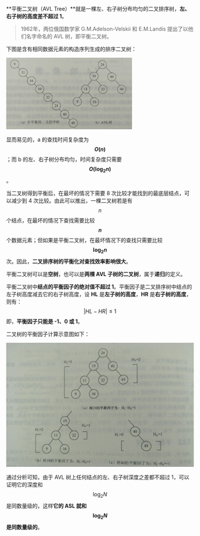 **平衡二叉树（AVL Tree）**就是一棵左、右子树分布均匀的二叉排序树，**左、右子树的高度差不超过 1**。

> 1962年，两位俄国数学家 G.M.Adelson-Velskii 和 E.M.Landis 提出了以他们名字命名的 AVL 树，即平衡二叉树。

下图是含有相同数据元素的构造序列生成的排序二叉树：

<img src="./images/AVL树.jpg" style="zoom: 33%;" />

显而易见的，a 的查找时间复杂度为 **$$O(n)$$**；而 b 的左、右子树分布均匀，时间复杂度只需要 **$$O({\log}_{2}n)$$**。

当二叉树得到平衡后，在最坏的情况下需要 8 次比较才能找到的最底层结点，可以减少到 4 次比较。由此可以推出，一棵二叉树若是有 $$n$$ 个结点，在最坏的情况下查找需要比较 **$$n$$** 个数据元素；但如果是平衡二叉树，在最坏情况下的查找只需要比较 **$${\log}_{2}n$$** 次。因此，**二叉排序树的平衡化对查找效率影响很大**。

平衡二叉树可以是**空树**，也可以是**两棵 AVL 子树的二叉树**，属于**递归**的定义。

平衡二叉树中**结点的平衡因子的绝对值不超过 1**。平衡因子是二叉排序树中结点的左子树高度减去它的右子树高度，设 **HL** 是**左子树的高度**，**HR** 是**右子树的高度**，则有：
$$
|HL-HR|{\leq}1
$$
即，**平衡因子只能是 -1、0 或 1**。

二叉树的平衡因子计算示意图如下：

<img src="./images/AVL树的平衡因子.jpg" style="zoom: 67%;" />

通过分析可知，由于 AVL 树上任何结点的左、右子树深度之差都不超过 1，可以证明它的深度和 $${\log}_{2}N$$ 是同数量级的，这样**它的 ASL 就和 $${\log}_{2}N$$ 是同数量级的**。